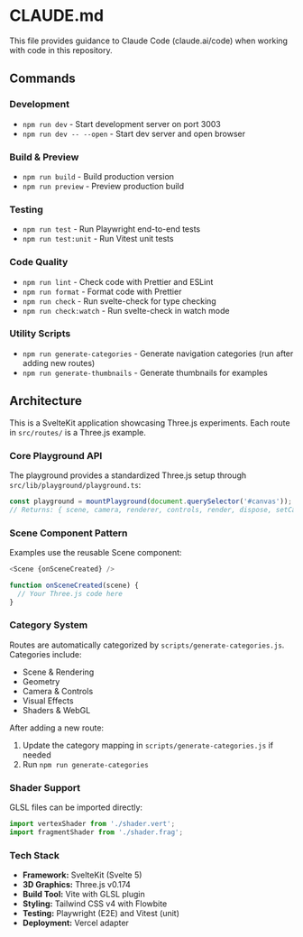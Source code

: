 # CLAUDE.md

This file provides guidance to Claude Code (claude.ai/code) when working with code in this repository.

## Commands

### Development
- `npm run dev` - Start development server on port 3003
- `npm run dev -- --open` - Start dev server and open browser

### Build & Preview
- `npm run build` - Build production version
- `npm run preview` - Preview production build

### Testing
- `npm run test` - Run Playwright end-to-end tests
- `npm run test:unit` - Run Vitest unit tests

### Code Quality
- `npm run lint` - Check code with Prettier and ESLint
- `npm run format` - Format code with Prettier
- `npm run check` - Run svelte-check for type checking
- `npm run check:watch` - Run svelte-check in watch mode

### Utility Scripts
- `npm run generate-categories` - Generate navigation categories (run after adding new routes)
- `npm run generate-thumbnails` - Generate thumbnails for examples

## Architecture

This is a SvelteKit application showcasing Three.js experiments. Each route in `src/routes/` is a Three.js example.

### Core Playground API
The playground provides a standardized Three.js setup through `src/lib/playground/playground.ts`:

```javascript
const playground = mountPlayground(document.querySelector('#canvas'));
// Returns: { scene, camera, renderer, controls, render, dispose, setCameraPosition, fitSceneInView }
```

### Scene Component Pattern
Examples use the reusable Scene component:

```javascript
<Scene {onSceneCreated} />

function onSceneCreated(scene) {
  // Your Three.js code here
}
```

### Category System
Routes are automatically categorized by `scripts/generate-categories.js`. Categories include:
- Scene & Rendering
- Geometry
- Camera & Controls
- Visual Effects
- Shaders & WebGL

After adding a new route:
1. Update the category mapping in `scripts/generate-categories.js` if needed
2. Run `npm run generate-categories`

### Shader Support
GLSL files can be imported directly:
```javascript
import vertexShader from './shader.vert';
import fragmentShader from './shader.frag';
```

### Tech Stack
- **Framework:** SvelteKit (Svelte 5)
- **3D Graphics:** Three.js v0.174
- **Build Tool:** Vite with GLSL plugin
- **Styling:** Tailwind CSS v4 with Flowbite
- **Testing:** Playwright (E2E) and Vitest (unit)
- **Deployment:** Vercel adapter